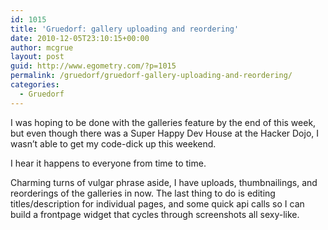 ```yaml
---
id: 1015
title: 'Gruedorf: gallery uploading and reordering'
date: 2010-12-05T23:10:15+00:00
author: mcgrue
layout: post
guid: http://www.egometry.com/?p=1015
permalink: /gruedorf/gruedorf-gallery-uploading-and-reordering/
categories:
  - Gruedorf
---
```

I was hoping to be done with the galleries feature by the end of this week, but even though there was a Super Happy Dev House at the Hacker Dojo, I wasn&#8217;t able to get my code-dick up this weekend.

I hear it happens to everyone from time to time.

Charming turns of vulgar phrase aside, I have uploads, thumbnailings, and reorderings of the galleries in now. The last thing to do is editing titles/description for individual pages, and some quick api calls so I can build a frontpage widget that cycles through screenshots all sexy-like.